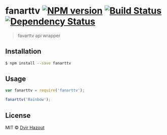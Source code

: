# fanarttv [![NPM version][npm-image]][npm-url] [![Build Status][travis-image]][travis-url] [![Dependency Status][daviddm-image]][daviddm-url]
> favarttv api wrapper

## Installation

```sh
$ npm install --save fanarttv
```

## Usage

```js
var fanarttv = require('fanarttv');

fanarttv('Rainbow');
```
## License

MIT © [Dvir Hazout]()


[npm-image]: https://badge.fury.io/js/fanarttv.svg
[npm-url]: https://npmjs.org/package/fanarttv
[travis-image]: https://travis-ci.org/dvh91/fanarttv.svg?branch=master
[travis-url]: https://travis-ci.org/dvh91/fanarttv
[daviddm-image]: https://david-dm.org/dvh91/fanarttv.svg?theme=shields.io
[daviddm-url]: https://david-dm.org/dvh91/fanarttv

